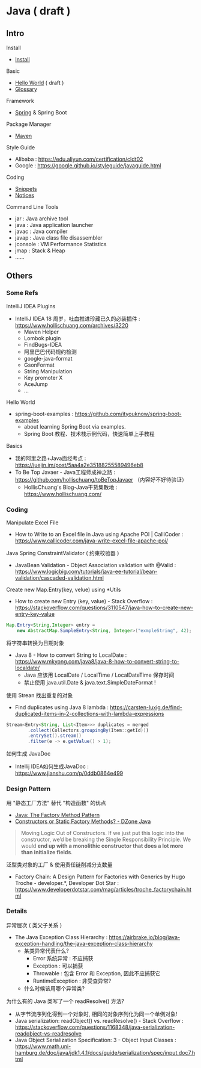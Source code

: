 # Java ( draft )

## Intro

Install

- [Install](/java/install.md)

Basic

- [Hello World](/java/hello-java.md) ( draft )
- [Glossary](/java/glossary.md)

Framework

- [Spring](/java/spring.md) & Spring Boot

<!-- Already moved to Home's README.md -->
<!-- - [Spock](/java/spock.md) - Unit Tests -->

Package Manager

- [Maven](/java/maven.md)

Style Guide

- Alibaba : https://edu.aliyun.com/certification/cldt02
- Google : https://google.github.io/styleguide/javaguide.html

Coding

- [Snippets](/java/snippets.md)
- [Notices](/java/notices.md)

Command Line Tools

- jar : Java archive tool
- java : Java application launcher
- javac : Java compiler
- javap : Java class file disassembler
- jconsole : VM Performance Statistics
- jmap : Stack & Heap
- ……

## Others

### Some Refs

IntelliJ IDEA Plugins

- IntelliJ IDEA 18 周岁，吐血推进珍藏已久的必装插件 : https://www.hollischuang.com/archives/3220
    - Maven Helper
    - Lombok plugin
    - FindBugs-IDEA
    - 阿里巴巴代码规约检测
    - google-java-format
    - GsonFormat
    - String Manipulation
    - Key promoter X
    - AceJump
    - …

Hello World

- spring-boot-examples : https://github.com/ityouknow/spring-boot-examples
    - about learning Spring Boot via examples.
    - Spring Boot 教程、技术栈示例代码，快速简单上手教程

Basics

- 我的阿里之路+Java面经考点 : https://juejin.im/post/5aa4a2e35188255589496eb8
- To Be Top Javaer - Java工程师成神之路 : https://github.com/hollischuang/toBeTopJavaer （内容好不好待验证）
    - HollisChuang's Blog-Java干货集散地 : https://www.hollischuang.com/

### Coding

Manipulate Excel File

- How to Write to an Excel file in Java using Apache POI | CalliCoder : https://www.callicoder.com/java-write-excel-file-apache-poi/

Java Spring ConstraintValidator ( 约束校验器 )

- JavaBean Validation - Object Association validation with @Valid
  : https://www.logicbig.com/tutorials/java-ee-tutorial/bean-validation/cascaded-validation.html

Create new Map.Entry(key, velue) using \*Utils

- How to create new Entry (key, value) - Stack Overflow : https://stackoverflow.com/questions/3110547/java-how-to-create-new-entry-key-value

```java
Map.Entry<String,Integer> entry =
    new AbstractMap.SimpleEntry<String, Integer>("exmpleString", 42);
```

将字符串转换为日期对象

- Java 8 - How to convert String to LocalDate : https://www.mkyong.com/java8/java-8-how-to-convert-string-to-localdate/
    - Java 应该用 LocalDate / LocalTime / LocalDateTime 保存时间
    - 禁止使用 java.util.Date & java.text.SimpleDateFormat !

使用 Strean 找出重复的对象

- Find duplicates using Java 8 lambda : https://carsten-luxig.de/find-duplicated-items-in-2-collections-with-lambda-expressions

```java
Stream<Entry<String, List<Item>>> duplicates = merged
        .collect(Collectors.groupingBy(Item::getId)))
        .entrySet().stream()
        .filter(e -> e.getValue() > 1);
```

如何生成 JavaDoc

- Intellij IDEA如何生成JavaDoc : https://www.jianshu.com/p/0ddb0864e499

### Design Pattern

用 "静态工厂方法" 替代 "构造函数" 的优点

- [Java: The Factory Method Pattern](http://t.cn/E9O7ZRI )
- [Constructors or Static Factory Methods? - DZone Java]( http://t.cn/E9Oq9qC )

> Moving Logic Out of Constructors. If we just put this logic into the constructor, we’d be breaking the Single Responsibility Principle. We would **end up with a monolithic constructor that does a lot more than initialize fields**.

泛型类对象的工厂 & 使用责任链削减分支数量

- Factory Chain: A Design Pattern for Factories with Generics by Hugo Troche - developer.*, Developer Dot Star : https://www.developerdotstar.com/mag/articles/troche_factorychain.html

### Details

异常层次 ( 类父子关系 )

- The Java Exception Class Hierarchy : https://airbrake.io/blog/java-exception-handling/the-java-exception-class-hierarchy
    - 某类异常代表什么?
        - Error 系统异常 : 不应捕获
        - Exception : 可以捕获
        - Throwable : 包含 Error 和 Exception, 因此不应捕获它
        - RuntimeException : 非受查异常?
    - 什么时候该用哪个异常类?

为什么有的 Java 类写了一个 readResolve() 方法?

- 从字节流序列化得到一个对象时, 相同的对象序列化为同一个单例对象!
- Java serialization: readObject() vs. readResolve() - Stack Overflow : https://stackoverflow.com/questions/1168348/java-serialization-readobject-vs-readresolve
- Java Object Serialization Specification: 3 - Object Input Classes : https://www.math.uni-hamburg.de/doc/java/jdk1.4.1/docs/guide/serialization/spec/input.doc7.html
